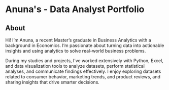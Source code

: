 # Anuna's - Data Analyst Portfolio
## About
Hi! I’m Anuna, a recent Master’s graduate in Business Analytics with a background in Economics. I’m passionate about turning data into actionable insights and using analytics to solve real-world business problems.

During my studies and projects, I’ve worked extensively with Python, Excel, and data visualization tools to analyze datasets, perform statistical analyses, and communicate findings effectively. I enjoy exploring datasets related to consumer behavior, marketing trends, and product reviews, and sharing insights that drive smarter decisions.
